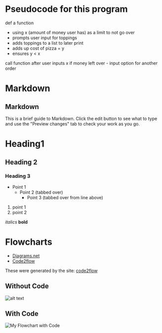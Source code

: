 # Pseudocode for this program
def a function
- using x (amount of money user has) as a limit to not go over
- prompts user input for toppings
- adds toppings to a list to later print
- adds up cost of pizza = y
- ensures y < x

call function after user inputs x
if money left over - input option for another order

# Markdown


## Markdown
This is a brief guide to Markdown. Click the edit button to see what to type and use the "Preview changes" tab to check your work as you go.

# Heading1
## Heading 2
### Heading 3

* Point 1
  * Point 2 (tabbed over)
    * Point 3 (tabbed over from line above)

1) point 1
2) point 2

*italics*
**bold**

# Flowcharts
* [Diagrams.net](https://www.diagrams.net/)
* [Code2flow](https://www.code2flow.com)


These were generated by the site: [code2flow](https://www.code2flow.com)

## Without Code

![alt text](https://code2flow.com/QqdpQr.png "My Flowchart")




## With Code
![](https://code2flow.com/QqdpQr.code.png "My Flowchart with Code")


